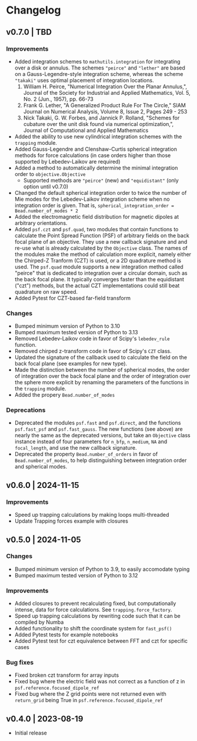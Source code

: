 # Changelog

## v0.7.0 | TBD

### Improvements

* Added integration schemes to `mathutils.integration` for integrating over a disk or annulus. The schemes `"peirce"` and `"lether"` are based on a Gauss-Legendre-style integration scheme, whereas the scheme `"takaki"` uses optimal placement of integration locations.
    1. William H. Peirce, "Numerical Integration Over the Planar Annulus,",  Journal of the Society for Industrial and Applied Mathematics, Vol. 5, No. 2 (Jun., 1957), pp. 66-73
    2. Frank G. Lether, "A Generalized Product Rule For The Circle,"  SIAM Journal on Numerical Analysis, Volume 8, Issue 2, Pages 249 - 253
    3. Nick Takaki, G. W. Forbes, and Jannick P. Rolland, "Schemes for cubature over the unit disk found via numerical optimization,", Journal of Computational and Applied Mathematics
* Added the ability to use new cylindrical integration schemes with the `trapping` module.
* Added Gauss-Legendre and Clenshaw-Curtis spherical integration methods for force calculations (in case orders higher than those supported by Lebedev-Laikov are required)
* Added a method to automatically determine the minimal integration order to `objective.Objective`
    * Supported methods are `"peirce"` (new) and `"equidistant"` (only option until v0.7.0)
* Changed the default spherical integration order to twice the number of Mie modes for the Lebedev-Laikov integration scheme when no integration order is given. That is, `spherical_integration_order = Bead.number_of_modes * 2`
* Added the electromagnetic field distribution for magnetic dipoles at arbitrary orientations.
* Added `psf.czt` and `psf.quad`, two modules that contain functions to calculate the Point Spread Function (PSF) of arbitrary fields on the back focal plane of an objective. They use a new callback signature and and re-use what is already calculated by the `Objective` class. The names of the modules make the method of calculation more explicit, namely either the Chirped-Z Tranform (CZT) is used, or a 2D quadrature method is used. The `psf.quad` module supports a new integration method called "peirce" that is dedicated to integration over a circular domain, such as the back focal plane. It typically converges faster than the equidistant ("czt") methods, but the actual CZT implementations could still beat quadrature on raw speed.
* Added Pytest for CZT-based far-field transform

### Changes

* Bumped minimum version of Python to 3.10
* Bumped maximum tested version of Python to 3.13
* Removed Lebedev-Laikov code in favor of Scipy's `lebedev_rule` function.
* Removed chirped z-transform code in favor of Scipy's `CZT` class.
* Updated the signature of the callback used to calculate the field on the back focal plane (see examples for new type).
* Made the distinction between the number of spherical modes, the order of integration over the back focal plane and the order of integration over the sphere more explicit by renaming the parameters of the functions in the `trapping` module.
* Added the propery `Bead.number_of_modes`

### Deprecations

* Deprecated the modules `psf.fast` and `psf.direct`, and the functions `psf.fast_psf` and `psf.fast_gauss`. The new functions (see above) are nearly the same as the deprecated versions, but take an `Objective` class instance instead of four parameters for `n_bfp`, `n_medium`, `NA` and `focal_length`, and use the new callback signature. 
* Deprecated the property `Bead.number_of_orders` in favor of `Bead.number_of_modes`, to help distinguishing between integration order and spherical modes.


## v0.6.0 | 2024-11-15

### Improvements

* Speed up trapping calculations by making loops multi-threaded
* Update Trapping forces example with closures


## v0.5.0 | 2024-11-05

### Changes
* Bumped minimum version of Python to 3.9, to easily accomodate typing
* Bumped maximum tested version of Python to 3.12

### Improvements

* Added closures to prevent recalculating fixed, but computationally intense, data for force calculations. See `trapping.force_factory`.
* Speed up trapping calculations by rewriting code such that it can be compiled by Numba
* Added functionality to shift the coordinate system for `fast_psf()`
* Added Pytest tests for example notebooks
* Added Pytest test for czt equivalence between FFT and czt for specific cases

### Bug fixes
* Fixed broken czt transform for array inputs
* Fixed bug where the electric field was not correct as a function of z in `psf.reference.focused_dipole_ref`
* Fixed bug where the Z grid points were not returned even with `return_grid` being True in `psf.reference.focused_dipole_ref`


## v0.4.0 | 2023-08-19

* Initial release
